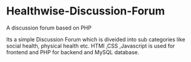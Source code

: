 # Healthwise-Discussion-Forum
A discussion forum based on PHP

Its a simple Discussion Forum which is diveided into sub categories like social health, physical health etc.
HTMl ,CSS ,Javascript is used for frontend and PHP for backend and MySQL database.

